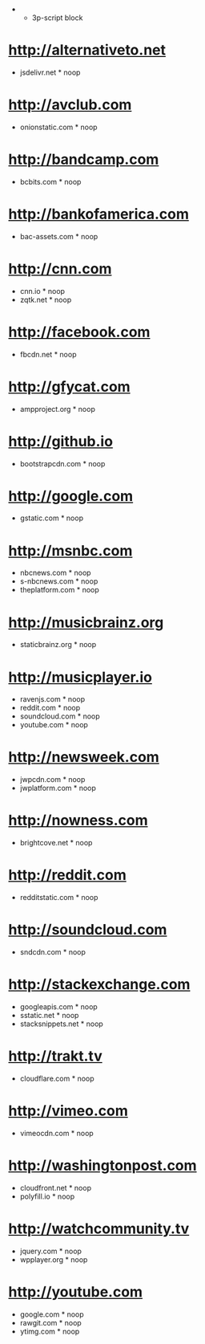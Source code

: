 * * 3p-script block

# http://alternativeto.net
* jsdelivr.net * noop

# http://avclub.com
* onionstatic.com * noop

# http://bandcamp.com
* bcbits.com * noop

# http://bankofamerica.com
* bac-assets.com * noop

# http://cnn.com
* cnn.io * noop
* zqtk.net * noop

# http://facebook.com
* fbcdn.net * noop

# http://gfycat.com
* ampproject.org * noop

# http://github.io
* bootstrapcdn.com * noop

# http://google.com
* gstatic.com * noop

# http://msnbc.com
* nbcnews.com * noop
* s-nbcnews.com * noop
* theplatform.com * noop

# http://musicbrainz.org
* staticbrainz.org * noop

# http://musicplayer.io
* ravenjs.com * noop
* reddit.com * noop
* soundcloud.com * noop
* youtube.com * noop

# http://newsweek.com
* jwpcdn.com * noop
* jwplatform.com * noop

# http://nowness.com
* brightcove.net * noop

# http://reddit.com
* redditstatic.com * noop

# http://soundcloud.com
* sndcdn.com * noop

# http://stackexchange.com
* googleapis.com * noop
* sstatic.net * noop
* stacksnippets.net * noop

# http://trakt.tv
* cloudflare.com * noop

# http://vimeo.com
* vimeocdn.com * noop

# http://washingtonpost.com
* cloudfront.net * noop
* polyfill.io * noop

# http://watchcommunity.tv
* jquery.com * noop
* wpplayer.org * noop

# http://youtube.com
* google.com * noop
* rawgit.com * noop
* ytimg.com * noop
